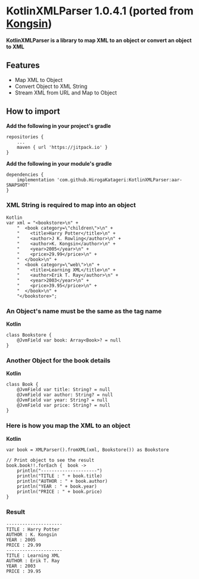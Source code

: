 # KotlinXMLParser 1.0.4.1 (ported from [Kongsin](https://github.com/kongsin/KotlinXMLParser))
**KotlinXMLParser is a library to map XML to an object or convert an object to XML**

## Features
* Map XML to Object
* Convert Object to XML String
* Stream XML from URL and Map to Object

## How to import

**Add the following in your project's gradle**

    repositories {
        ...
        maven { url 'https://jitpack.io' }
    }

**Add the following in your module's gradle**

    dependencies {
	    implementation 'com.github.HirogaKatageri:KotlinXMLParser:aar-SNAPSHOT'
	}

### XML String is required to map into an object
    Kotlin
    var xml = "<bookstore>\n" +
        "  <book category=\"children\">\n" +
        "    <title>Harry Potter</title>\n" +
        "    <author>J K. Rowling</author>\n" +
        "    <author>K. Kongsin</author>\n" +
        "    <year>2005</year>\n" +
        "    <price>29.99</price>\n" +
        "  </book>\n" +
        "  <book category=\"web\">\n" +
        "    <title>Learning XML</title>\n" +
        "    <author>Erik T. Ray</author>\n" +
        "    <year>2003</year>\n" +
        "    <price>39.95</price>\n" +
        "  </book>\n" +
        "</bookstore>";

### An Object's name must be the same as the tag name

**Kotlin**

    class Bookstore {
        @JvmField var book: Array<Book>? = null
    }


### Another Object for the book details

**Kotlin**

    class Book {
        @JvmField var title: String? = null
        @JvmField var author: String? = null
        @JvmField var year: String? = null
        @JvmField var price: String? = null
    }

### Here is how you map the XML to an object

**Kotlin**

    var book = XMLParser().fromXML(xml, Bookstore()) as Bookstore

    // Print object to see the result
    book.book!!.forEach {  book ->
        println("---------------------")
        println("TITLE : " + book.title)
        println("AUTHOR : " + book.author)
        println("YEAR : " + book.year)
        println("PRICE : " + book.price)
    }

### Result

    ---------------------
    TITLE : Harry Potter
    AUTHOR : K. Kongsin
    YEAR : 2005
    PRICE : 29.99
    ---------------------
    TITLE : Learning XML
    AUTHOR : Erik T. Ray
    YEAR : 2003
    PRICE : 39.95
